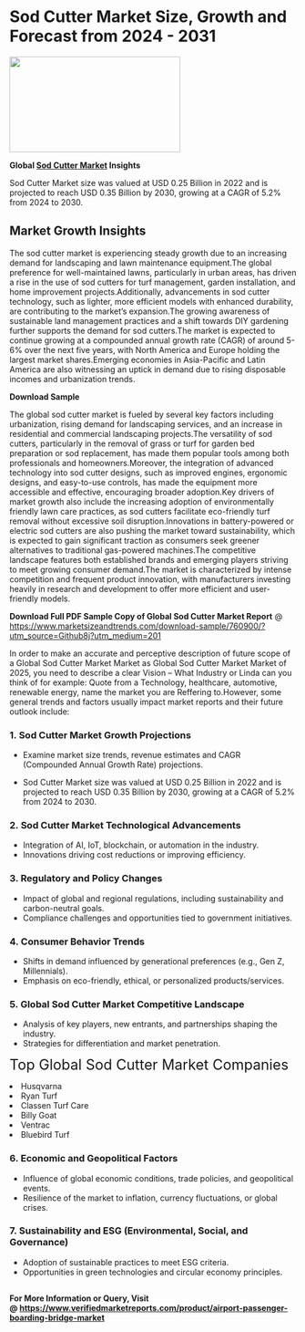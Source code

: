 <H1>Sod Cutter Market Size, Growth and Forecast from 2024 - 2031</H1><img class="aligncenter size-medium wp-image-584254" src="https://thirdeyenews.in/wp-content/uploads/2024/09/Global-Market-Research-300x168.jpeg" alt="" width="300" height="168" /><p><strong>Global&nbsp;<a href="https://www.marketsizeandtrends.com/download-sample/760900/?utm_source=Github8j?utm_medium=201">Sod Cutter Market</a> Insights</strong></p><p>Sod Cutter Market size was valued at USD 0.25 Billion in 2022 and is projected to reach USD 0.35 Billion by 2030, growing at a CAGR of 5.2% from 2024 to 2030.</p><p><h2>Market Growth Insights</h2> <p>The sod cutter market is experiencing steady growth due to an increasing demand for landscaping and lawn maintenance equipment.The global preference for well-maintained lawns, particularly in urban areas, has driven a rise in the use of sod cutters for turf management, garden installation, and home improvement projects.Additionally, advancements in sod cutter technology, such as lighter, more efficient models with enhanced durability, are contributing to the market’s expansion.The growing awareness of sustainable land management practices and a shift towards DIY gardening further supports the demand for sod cutters.The market is expected to continue growing at a compounded annual growth rate (CAGR) of around 5-6% over the next five years, with North America and Europe holding the largest market shares.Emerging economies in Asia-Pacific and Latin America are also witnessing an uptick in demand due to rising disposable incomes and urbanization trends.</p> <p><strong>Download Sample</strong></p> <p>The global sod cutter market is fueled by several key factors including urbanization, rising demand for landscaping services, and an increase in residential and commercial landscaping projects.The versatility of sod cutters, particularly in the removal of grass or turf for garden bed preparation or sod replacement, has made them popular tools among both professionals and homeowners.Moreover, the integration of advanced technology into sod cutter designs, such as improved engines, ergonomic designs, and easy-to-use controls, has made the equipment more accessible and effective, encouraging broader adoption.Key drivers of market growth also include the increasing adoption of environmentally friendly lawn care practices, as sod cutters facilitate eco-friendly turf removal without excessive soil disruption.Innovations in battery-powered or electric sod cutters are also pushing the market toward sustainability, which is expected to gain significant traction as consumers seek greener alternatives to traditional gas-powered machines.The competitive landscape features both established brands and emerging players striving to meet growing consumer demand.The market is characterized by intense competition and frequent product innovation, with manufacturers investing heavily in research and development to offer more efficient and user-friendly models.<p><span class=""><strong>Download Full PDF Sample Copy of Global Sod Cutter Market Report</strong> @ <a href="https://www.marketsizeandtrends.com/download-sample/760900/?utm_source=Github8j?utm_medium=201" target="_blank">https://www.marketsizeandtrends.com/download-sample/760900/?utm_source=Github8j?utm_medium=201</a></span></p><p>In order to make an accurate and perceptive description of future scope of a Global&nbsp;Sod Cutter Market Market as Global&nbsp;Sod Cutter Market Market of 2025, you need to describe a clear Vision &ndash; What Industry or Linda can you think of for example: Quote from a Technology, healthcare, automotive, renewable energy, name the market you are Reffering to.However, some general trends and factors usually impact market reports and their future outlook include:</p><h3>1.&nbsp;<strong>Sod Cutter Market Growth Projections</strong></h3><ul><li>Examine market size trends, revenue estimates and CAGR (Compounded Annual Growth Rate) projections.</li><li><p>Sod Cutter Market size was valued at USD 0.25 Billion in 2022 and is projected to reach USD 0.35 Billion by 2030, growing at a CAGR of 5.2% from 2024 to 2030.</p></li></ul><h3>2.&nbsp;<strong>Sod Cutter Market Technological Advancements</strong></h3><ul><li>Integration of AI, IoT, blockchain, or automation in the industry.</li><li>Innovations driving cost reductions or improving efficiency.</li></ul><h3>3.&nbsp;<strong>Regulatory and Policy Changes</strong></h3><ul><li>Impact of global and regional regulations, including sustainability and carbon-neutral goals.</li><li>Compliance challenges and opportunities tied to government initiatives.</li></ul><h3>4.&nbsp;<strong>Consumer Behavior Trends</strong></h3><ul><li>Shifts in demand influenced by generational preferences (e.g., Gen Z, Millennials).</li><li>Emphasis on eco-friendly, ethical, or personalized products/services.</li></ul><h3>5.&nbsp;<strong>Global Sod Cutter Market Competitive Landscape</strong></h3><ul><li>Analysis of key players, new entrants, and partnerships shaping the industry.</li><li>Strategies for differentiation and market penetration.</li></ul><p data-pm-slice="1 1 []"><span style="color: inherit; font-family: inherit; font-size: 25px;">Top Global Sod Cutter Market Companies</span></p><div class="" data-test-id=""><p><li>Husqvarna</li><li> Ryan Turf</li><li> Classen Turf Care</li><li> Billy Goat</li><li> Ventrac</li><li> Bluebird Turf</li></p></div><h3>6.&nbsp;<strong>Economic and Geopolitical Factors</strong></h3><ul><li>Influence of global economic conditions, trade policies, and geopolitical events.</li><li>Resilience of the market to inflation, currency fluctuations, or global crises.</li></ul><h3>7.&nbsp;<strong>Sustainability and ESG (Environmental, Social, and Governance)</strong></h3><ul><li>Adoption of sustainable practices to meet ESG criteria.</li><li>Opportunities in green technologies and circular economy principles.</li></ul><h2><strong style="font-size: 14px;">For More Information or Query, Visit @&nbsp;</strong><a style="background-color: #ffffff; font-size: 14px;" href="https://www.marketsizeandtrends.com/report/sod-cutter-market/" target="_blank">https://www.verifiedmarketreports.com/product/airport-passenger-boarding-bridge-market</a></h2>